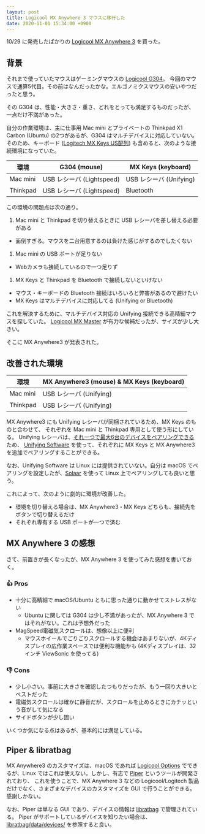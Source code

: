 ```yaml
---
layout: post
title: Logicool MX Anywhere 3 マウスに移行した
date: 2020-11-01 15:34:00 +0900
---
```


10/29 に発売したばかりの [Logicool MX Anywhere 3](https://www.logicool.co.jp/ja-jp/products/mice/mx-anywhere-3.910-006005.html) を買った。

## 背景

それまで使っていたマウスはゲーミングマウスの [Logicool G304](https://gaming.logicool.co.jp/ja-jp/products/gaming-mice/g304-lightspeed-wireless-gaming-mouse.910-005287.html)。
今回のマウスで通算5代目。その前はなんだったかな。エルゴノミクスマウスの安いやつだったと思う。

その G304 は、性能・大きさ・重さ、どれをとっても満足するものだったが、一点だけ不満があった。

自分の作業環境は、主に仕事用 Mac mini とプライベートの Thinkpad X1 Carbon (Ubuntu) の2つがあるが、G304 はマルチデバイスに対応していない。
そのため、キーボード ([Logitech MX Keys US配列](2020-05-16-started-using-mx-keys.md)) も含めると、次のような接続環境になっていた。

| 環境 | G304 (mouse) | MX Keys (keyboard) |
| -- | -- | -- |
| Mac mini | USB レシーバ (Lightspeed) | USB レシーバ (Unifying) |
| Thinkpad | USB レシーバ (Lightspeed) | Bluetooth |

この環境の問題点は次の通り。

1. Mac mini と Thinkpad を切り替えるときに USB レシーバを差し替える必要がある
  - 面倒すぎる。マウスを二台用意するのは負けた感じがするのでしたくない
1. Mac mini の USB ポートが足りない
  - Webカメラも接続しているので一つ足りず
1. MX Keys と Thinkpad を Bluetooth で接続しないといけない
  - マウス・キーボードの Bluetooth 接続はいろいろと弊害があるので避けたい
  - MX Keys はマルチデバイスに対応してる (Unifying or Bluetooth)

これを解決するために、マルチデバイス対応の Unifying 接続できる高精細マウスを探していた。
[Logicool MX Master](https://www.logicool.co.jp/ja-jp/products/mice/mx-master-3.910-005707.html)
が有力な候補だったが、サイズが少し大きい。

そこに MX Anywhere3 が発表された。

## 改善された環境

| 環境 | MX Anywhere3 (mouse) & MX Keys (keyboard) |
| -- | -- |
| Mac mini | USB レシーバ (Unifying) |
| Thinkpad | USB レシーバ (Unifying) |

MX Anywhere3 にも Unifying レシーバが同梱されているため、MX Keys のものと合わせて、
それぞれを Mac mini と Thinkpad 専用として使う形にしている。
Unifying レシーバは、[それ一つで最大6台のデバイスをペアリングできる](https://www.logicool.co.jp/ja-jp/promotions/6072) ため、
[Unifying Software](https://support.logi.com/hc/ja/articles/360025297913) を使って、それぞれに MX Keys と MX Anywhere3 を追加でペアリングすることができる。

なお、Unifying Software は Linux には提供されていない。自分は macOS でペアリングを設定したが、[Solaar](https://github.com/pwr-Solaar/Solaar) を使って Linux 上でペアリングしても良いと思う。

これによって、次のように劇的に環境が改善した。

- 環境を切り替える場合は、MX Anywhere3・MX Keys どちらも、接続先をボタンで切り替えるだけ
- それぞれ専有する USB ポートが一つで済む

## MX Anywhere 3 の感想

さて、前置きが長くなったが、MX Anywhere 3 を使ってみた感想を書いておく。

### :+1: Pros

- 十分に高精細で macOS/Ubuntu ともに思った通りに動かせてストレスがない
  - Ubuntu に関しては G304 は少し不満があったが、MX Anywhere 3 ではそれがない。これは予想外だった
- MagSpeed電磁気スクロールは、想像以上に便利
  - マウスホイールでごりごりスクロールする機会はあまりないが、4Kディスプレイの広作業スペースでは便利な機能かも (4Kディスプレイは、32インチ ViewSonic を使ってる)

### :-1: Cons

- 少し小さい。事前に大きさを確認したつもりだったが、もう一回り大きいとベストだった
- 電磁気スクロールは確かに静音だが、スクロールを止めるときにカチッという音がして気になる
- サイドボタンが少し固い

いくつか気になる点はあるが、基本的には満足している。

## Piper & libratbag

MX Anywhere3 のカスタマイズは、macOS であれば [Logicool Options](https://support.logi.com/hc/ja/articles/360025297893)
でできるが、Linux ではこれは使えない。しかし、有志で [Piper](https://github.com/libratbag/piper) というツールが開発されており、
これを使うことで、MX Anywhere 3 などの Logicool/Logitech 製品だけでなく、さまざまなデバイスのカスタマイズを GUI で行うことができる。感謝しかない。

なお、Piper は単なる GUI であり、デバイスの情報は [libratbag](https://github.com/libratbag/libratbag) で管理されている。
Piper がサポートしているデバイスを知りたい場合は、[libratbag/data/devices/](https://github.com/libratbag/libratbag/tree/master/data/devices) を参照すると良い。
